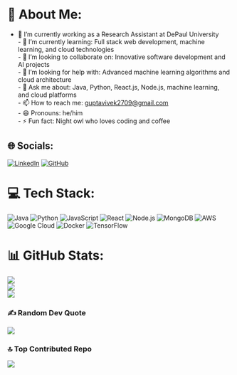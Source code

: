 # 💫 About Me:
- 🔭 I’m currently working as a Research Assistant at DePaul University <br>- 🌱 I’m currently learning: Full stack web development, machine learning, and cloud technologies<br>- 👯 I’m looking to collaborate on: Innovative software development and AI projects<br>- 🤔 I’m looking for help with: Advanced machine learning algorithms and cloud architecture<br>- 💬 Ask me about: Java, Python, React.js, Node.js, machine learning, and cloud platforms<br>- 📫 How to reach me: guptavivek2709@gmail.com<br>- 😄 Pronouns: he/him<br>- ⚡ Fun fact: Night owl who loves coding and coffee

## 🌐 Socials:
[![LinkedIn](https://img.shields.io/badge/LinkedIn-%230077B5.svg?logo=linkedin&logoColor=white)](https://linkedin.com/in/vivek-s-gupta) [![GitHub](https://img.shields.io/badge/GitHub-%23121011.svg?logo=github&logoColor=white)](https://github.com/guptavivek2709)

# 💻 Tech Stack:
![Java](https://img.shields.io/badge/Java-%23ED8B00.svg?style=for-the-badge&logo=java&logoColor=white) ![Python](https://img.shields.io/badge/Python-%2314354C.svg?style=for-the-badge&logo=python&logoColor=white) ![JavaScript](https://img.shields.io/badge/javascript-%23323330.svg?style=for-the-badge&logo=javascript&logoColor=%23F7DF1E) ![React](https://img.shields.io/badge/react-%2320232a.svg?style=for-the-badge&logo=react&logoColor=%2361DAFB) ![Node.js](https://img.shields.io/badge/node.js-6DA55F?style=for-the-badge&logo=node.js&logoColor=white) ![MongoDB](https://img.shields.io/badge/MongoDB-%234ea94b.svg?style=for-the-badge&logo=mongodb&logoColor=white) ![AWS](https://img.shields.io/badge/AWS-%23FF9900.svg?style=for-the-badge&logo=amazon-aws&logoColor=white) ![Google Cloud](https://img.shields.io/badge/Google%20Cloud-%234285F4.svg?style=for-the-badge&logo=google-cloud&logoColor=white) ![Docker](https://img.shields.io/badge/docker-%230db7ed.svg?style=for-the-badge&logo=docker&logoColor=white) ![TensorFlow](https://img.shields.io/badge/tensorflow-%23FF6F00.svg?style=for-the-badge&logo=tensorflow&logoColor=white)

# 📊 GitHub Stats:
![](https://github-readme-stats.vercel.app/api?username=your-github&theme=dark&hide_border=false&include_all_commits=false&count_private=false)<br/>
![](https://github-readme-streak-stats.herokuapp.com/?user=your-github&theme=dark&hide_border=false)<br/>
![](https://github-readme-stats.vercel.app/api/top-langs/?username=your-github&theme=dark&hide_border=false&include_all_commits=false&count_private=false&layout=compact)

### ✍️ Random Dev Quote
![](https://quotes-github-readme.vercel.app/api?type=horizontal&theme=radical)

### 🔝 Top Contributed Repo
![](https://github-contributor-stats.vercel.app/api?username=your-github&limit=5&theme=dark_dimmed&combine_all_yearly_contributions=true)
